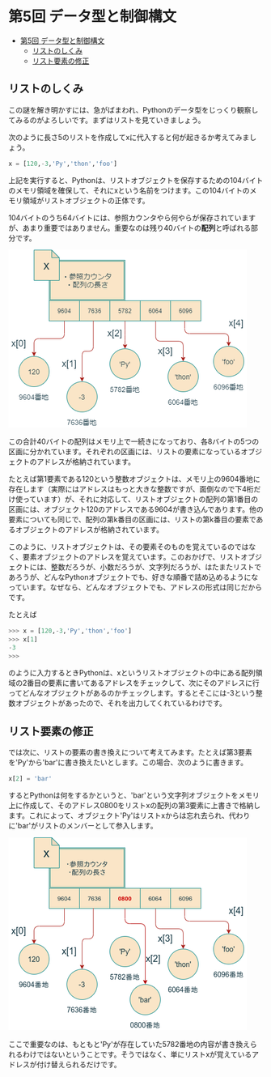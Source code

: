 # 第5回 データ型と制御構文

- [第5回 データ型と制御構文](#第5回-データ型と制御構文)
  - [リストのしくみ](#リストのしくみ)
  - [リスト要素の修正](#リスト要素の修正)

## リストのしくみ

この謎を解き明かすには、急がばまわれ、Pythonのデータ型をじっくり観察してみるのがよろしいです。まずはリストを見ていきましょう。

次のように長さ5のリストを作成してxに代入すると何が起きるか考えてみましょう。

```python
x = [120,-3,'Py','thon','foo']
```

上記を実行すると、Pythonは、リストオブジェクトを保存するための104バイトのメモリ領域を確保して、それにxという名前をつけます。この104バイトのメモリ領域がリストオブジェクトの正体です。

104バイトのうち64バイトには、参照カウンタやら何やらが保存されていますが、あまり重要ではありません。重要なのは残り40バイトの**配列**と呼ばれる部分です。

![list structure](img/list_structure.drawio.png)

この合計40バイトの配列はメモリ上で一続きになっており、各8バイトの5つの区画に分かれています。それぞれの区画には、リストの要素になっているオブジェクトのアドレスが格納されています。

たとえば第1要素である120という整数オブジェクトは、メモリ上の9604番地に存在します（実際にはアドレスはもっと大きな整数ですが、面倒なので下4桁だけ使っています）が、それに対応して、リストオブジェクトの配列の第1番目の区画には、オブジェクト120のアドレスである9604が書き込んであります。他の要素についても同じで、配列の第k番目の区画には、リストの第k番目の要素であるオブジェクトのアドレスが格納されています。

このように、リストオブジェクトは、その要素そのものを覚えているのではなく、要素オブジェクトのアドレスを覚えています。このおかげで、リストオブジェクトには、整数だろうが、小数だろうが、文字列だろうが、はたまたリストであろうが、どんなPythonオブジェクトでも、好きな順番で詰め込めるようになっています。なぜなら、どんなオブジェクトでも、アドレスの形式は同じだからです。

たとえば

```python
>>> x = [120,-3,'Py','thon','foo']
>>> x[1]
-3
>>> 
```

のように入力するときPythonは、xというリストオブジェクトの中にある配列領域の2番目の要素に書いてあるアドレスをチェックして、次にそのアドレスに行ってどんなオブジェクトがあるのかチェックします。するとそこには-3という整数オブジェクトがあったので、それを出力してくれているわけです。

## リスト要素の修正

では次に、リストの要素の書き換えについて考えてみます。たとえば第3要素を'Py'から'bar'に書き換えたいとします。この場合、次のように書きます。

```python
x[2] = 'bar'
```

するとPythonは何をするかというと、'bar'という文字列オブジェクトをメモリ上に作成して、そのアドレス0800をリストxの配列の第3要素に上書きで格納します。これによって、オブジェクト'Py'はリストxからは忘れ去られ、代わりに'bar'がリストのメンバーとして参入します。

![list change element](img/list_change_element.drawio.png)

ここで重要なのは、もともと'Py'が存在していた5782番地の内容が書き換えられるわけではないということです。そうではなく、単にリストxが覚えているアドレスが付け替えられるだけです。
